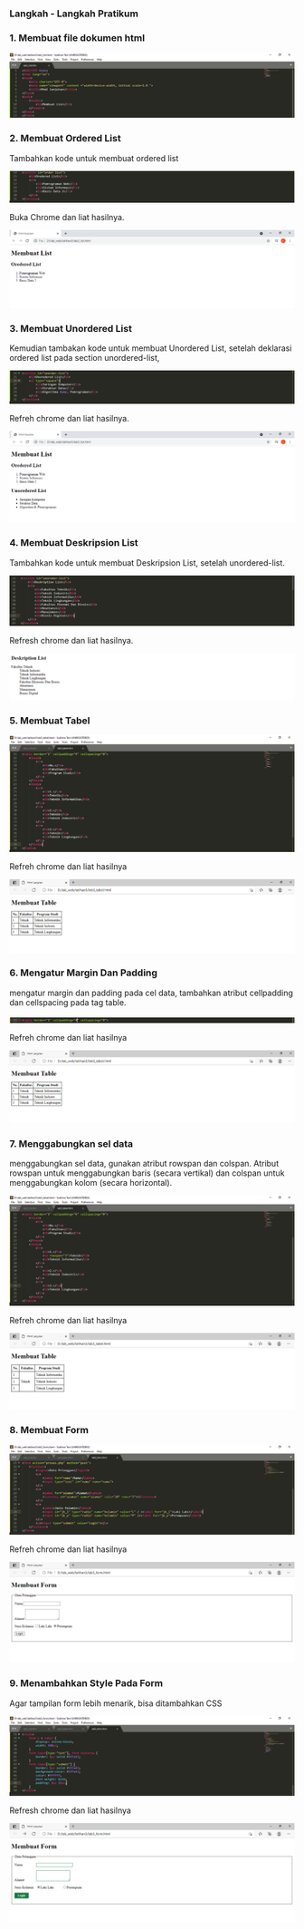 ### Langkah - Langkah Pratikum

### 1. Membuat file dokumen html

![](Photo/1.PNG)

### 2. Membuat Ordered List
Tambahkan kode untuk membuat ordered list

![](Photo/2.PNG)

Buka Chrome dan liat hasilnya.

![](Photo/3.PNG)

### 3. Membuat Unordered List
Kemudian tambakan kode untuk membuat Unordered List, setelah deklarasi ordered list pada
section unordered-list,

![](Photo/4.PNG)

Refreh chrome dan liat hasilnya.

![](Photo/5.PNG)

### 4. Membuat Deskripsion List
Tambahkan kode untuk membuat Deskripsion List, setelah unordered-list.

![](Photo/6.PNG)

Refresh chrome dan liat hasilnya.

![](Photo/7.PNG)

### 5. Membuat Tabel

![](Photo/9.PNG)

Refreh chrome dan liat hasilnya

![](Photo/10.PNG)

### 6. Mengatur Margin Dan Padding
mengatur margin dan padding pada cel data, tambahkan atribut cellpadding dan
cellspacing pada tag table.

![](Photo/11.PNG)

Refreh chrome dan liat hasilnya

![](Photo/10.PNG)

### 7. Menggabungkan sel data
menggabungkan sel data, gunakan atribut rowspan dan colspan. Atribut rowspan untuk
menggabungkan baris (secara vertikal) dan colspan untuk menggabungkan kolom (secara
horizontal).

![](Photo/12.PNG)

Refreh chrome dan liat hasilnya

![](Photo/13.PNG)


### 8. Membuat Form

![](Photo/15.PNG)

Refreh chrome dan liat hasilnya

![](Photo/16.PNG)

### 9. Menambahkan Style Pada Form
Agar tampilan form lebih menarik, bisa ditambahkan CSS

![](Photo/17.PNG)

Refresh chrome dan liat hasilnya

![](Photo/18.PNG)





